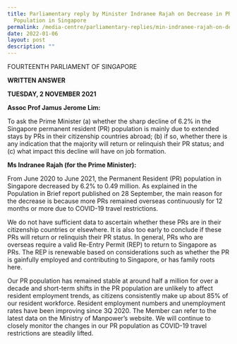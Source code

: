 ```yaml
---
title: Parliamentary reply by Minister Indranee Rajah on Decrease in PR
  Population in Singapore
permalink: /media-centre/parliamentary-replies/min-indranee-rajah-on-decrease-in-pr-population-in-singapore
date: 2022-01-06
layout: post
description: ""
---
```

FOURTEENTH PARLIAMENT OF SINGAPORE

**WRITTEN ANSWER**

**TUESDAY, 2 NOVEMBER 2021**

**Assoc Prof Jamus Jerome Lim:**

To ask the Prime Minister (a) whether the sharp decline of 6.2% in the Singapore permanent resident (PR) population is mainly due to extended stays by PRs in their citizenship countries abroad; (b) if so, whether there is any indication that the majority will return or relinquish their PR status; and (c) what impact this decline will have on job formation.

**Ms Indranee Rajah (for the Prime Minister):**

From June 2020 to June 2021, the Permanent Resident (PR) population in Singapore decreased by 6.2% to 0.49 million. As explained in the Population in Brief report published on 28 September, the main reason for the decrease is because more PRs remained overseas continuously for 12 months or more due to COVID-19 travel restrictions.

We do not have sufficient data to ascertain whether these PRs are in their citizenship countries or elsewhere. It is also too early to conclude if these PRs will return or relinquish their PR status. In general, PRs who are overseas require a valid Re-Entry Permit (REP) to return to Singapore as PRs. The REP is renewable based on considerations such as whether the PR is gainfully employed and contributing to Singapore, or has family roots here.

Our PR population has remained stable at around half a million for over a decade and short-term shifts in the PR population are unlikely to affect resident employment trends, as citizens consistently make up about 85% of our resident workforce. Resident employment numbers and unemployment rates have been improving since 3Q 2020. The Member can refer to the latest data on the Ministry of Manpower’s website. We will continue to closely monitor the changes in our PR population as COVID-19 travel restrictions are steadily lifted.